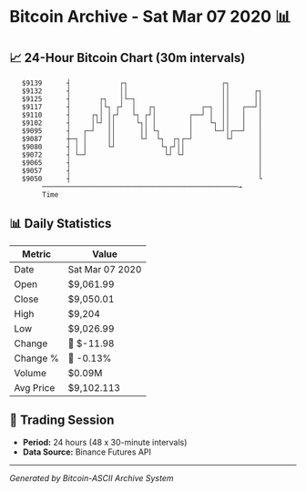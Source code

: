 # Bitcoin Archive - Sat Mar 07 2020 📊

## 📈 24-Hour Bitcoin Chart (30m intervals)

```
   $9139      ┤            ┌┐                       ┌┐         
   $9132      ┤            ││                       ││      ┌┐ 
   $9125      ┤       ┌┐   │└─┐                     ││      ││ 
   $9117      ┤       │└┐ ┌┘  │   ┌┐           ┌─┐  ││   ┌──┘│ 
   $9110      ┤     ┌┐│ │┌┘   └┐ ┌┘│        ┌──┘ │  ││   │   │ 
   $9102      ┤     │└┘ ││     └┐│ │        │    └┐ ││   │   │ 
   $9095      ┤   ┌─┘   ││      ││ └┐       │     └─┘│┌──┘   │ 
   $9087      ┼─┐ │     ││      └┘  └┐  ┌┐┌─┘        └┘      │ 
   $9080      ┤ │ │     └┘           └┐┌┘││                  │ 
   $9072      ┤ └─┘                   └┘ └┘                  │ 
   $9065      ┤                                              │ 
   $9057      ┤                                              │ 
   $9050      ┤                                              └ 
        ────────────────────────────────────────────────→
        Time
```

## 📊 Daily Statistics

| Metric | Value |
|--------|-------|
| Date | Sat Mar 07 2020 |
| Open | $9,061.99 |
| Close | $9,050.01 |
| High | $9,204 |
| Low | $9,026.99 |
| Change | 🔴 $-11.98 |
| Change % | 🔴 -0.13% |
| Volume | $0.09M |
| Avg Price | $9,102.113 |

## 📅 Trading Session

- **Period:** 24 hours (48 x 30-minute intervals)
- **Data Source:** Binance Futures API

---
*Generated by Bitcoin-ASCII Archive System*
